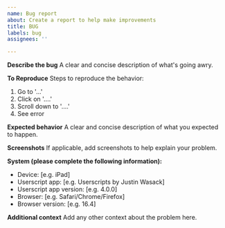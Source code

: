 ```yaml
---
name: Bug report
about: Create a report to help make improvements
title: BUG
labels: bug
assignees: ''

---
```


**Describe the bug**
A clear and concise description of what's going awry.

**To Reproduce**
Steps to reproduce the behavior:
1. Go to '...'
2. Click on '....'
3. Scroll down to '....'
4. See error

**Expected behavior**
A clear and concise description of what you expected to happen.

**Screenshots**
If applicable, add screenshots to help explain your problem.

**System (please complete the following information):**
 - Device: [e.g. iPad]
 - Userscript app: [e.g. Userscripts by Justin Wasack]
 - Userscript app version: [e.g. 4.0.0]
 - Browser: [e.g. Safari/Chrome/Firefox]
 - Browser version: [e.g. 16.4]

**Additional context**
Add any other context about the problem here.

